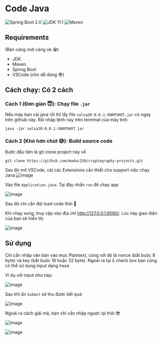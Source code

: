 # Code Java

![Spring Boot 2.0](https://img.shields.io/badge/Spring%20Boot-2.0-brightgreen.svg)
![JDK 11.1](https://img.shields.io/badge/JDK-11.1-brightgreen.svg)
![Maven](https://img.shields.io/badge/Maven-3.5.0-yellowgreen.svg)

## Requirements
(Bản càng mới càng ok :grin:)
+ JDK
+ Maven
+ Spring Boot
+ VSCode (cho dễ dùng :sunglasses:)

## Cách chạy: Có 2 cách

### Cách 1 (Đơn giản :innocent:): Chạy file `.jar`

Nếu máy bạn cài java rồi thì lấy file `salsa20-0.0.1-SNAPSHOT.jar` có ngay trên github này. Rồi nhập lệnh này trên terminal của máy tinh

```
java -jar salsa20-0.0.1-SNAPSHOT.jar
```

### Cách 2 (Khó hơn chút :sweat_smile:): Build source code

Bước đầu tiên là git clone project này về
```
git clone https://github.com/maduc238/cryptography-projects.git
```

Sau đó mở VSCode, cài các Extensions cần thiết cho support việc chạy Java
![image](https://user-images.githubusercontent.com/95759699/200100167-addf631d-5c5f-402d-be08-b9fa6ba8a513.png)

Vào file `Application.java`. Tại đây nhấn `run` để chạy app

![image](https://user-images.githubusercontent.com/95759699/200100208-96336411-aff4-4407-8ce6-206d01cec371.png)

Sau đó chỉ cần đợi load code thôi :grimacing:

Khi chạy xong, truy cập vào địa chỉ http://127.0.0.1:8080/. Lúc này giao diện của bạn sẽ hiển thị

![image](https://user-images.githubusercontent.com/95759699/200100269-36c7067e-83d8-41f4-9185-d409e2b6b9b8.png)

## Sử dụng

Chỉ cần nhập văn bản vào mục Plaintext, cùng với đó là nonce (bắt buộc 8 byte) và key (bắt buộc 16 hoặc 32 byte). Ngoài ra tại ô check box bạn cũng có thể sử dụng input dạng hexa

Ví dụ với input như này: 

![image](https://user-images.githubusercontent.com/95759699/200100631-95c70b9d-e002-463a-b60a-1019cd85da7b.png)

Sau khi ấn `Submit` sẽ thu đươc kết quả:

![image](https://user-images.githubusercontent.com/95759699/200100639-5fc6f4af-0c88-4f97-b27e-ad7654a31586.png)

Ngoài ra cách giải mã, bạn chỉ cần nhập ngược lại thôi :sunglasses:

![image](https://user-images.githubusercontent.com/95759699/200100648-7009cb9f-6a68-4402-8ee9-68cbbb185977.png)

![image](https://user-images.githubusercontent.com/95759699/200100654-a4e6f295-15fe-4cea-9cc4-9217e42fa9cf.png)


